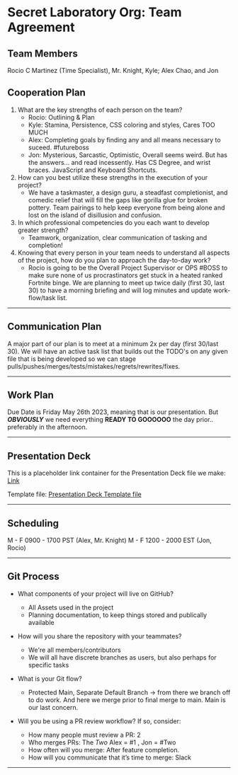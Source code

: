 # Secret Laboratory Org: Team Agreement 

## Team Members

Rocio C Martinez (Time Specialist), Mr. Knight, Kyle; Alex Chao, and Jon

## Cooperation Plan

1. What are the key strengths of each person on the team?
    - Rocio: Outlining & Plan
    - Kyle: Stamina, Persistence, CSS coloring and styles, Cares TOO MUCH
    - Alex: Completing goals by finding any and all means necessary to suceed. #futureboss
    - Jon: Mysterious, Sarcastic, Optimistic, Overall seems weird. But has the answers... and read incessently. Has CS Degree, and wrist braces. JavaScript and Keyboard Shortcuts.
2. How can you best utilize these strengths in the execution of your project?
    - We have a taskmaster, a design guru, a steadfast completionist, and comedic relief that will fill the gaps like gorilla glue for broken pottery. Team pairings to help keep everyone from being alone and lost on the island of disillusion and confusion.
3. In which professional competencies do you each want to develop greater strength?
    - Teamwork, organization, clear communication of tasking and completion!
4. Knowing that every person in your team needs to understand all aspects of the project, how do you plan to approach the day-to-day work?
    - Rocio is going to be the Overall Project Supervisor or OPS #BOSS to make sure none of us procrastinators get stuck in a heated ranked Fortnite binge. We are planning to meet up twice daily (first 30, last 30) to have a morning briefing and will log minutes and update work-flow/task list.

___

## Communication Plan

A major part of our plan is to meet at a minimum 2x per day (first 30/last 30). We will have an active task list that builds out the TODO's on any given file that is being developed so we can stage pulls/pushes/merges/tests/mistakes/regrets/rewrites/fixes.

___

## Work Plan

Due Date is Friday May 26th 2023, meaning that is our presentation. But ***OBVIOUSLY*** we need everything **READY TO GOOOOOO** the day prior.. preferably in the afternoon.
___

## Presentation Deck

This is a placeholder link container for the Presentation Deck file we make: [Link](LinkAddress)

Template file: [Presentation Deck Template file](https://docs.google.com/presentation/d/1NeXKKEpjK2DDme8EwlZBsJndUqIgGYzWrY6FAYtNTf0/edit#slide=id.g2accd1c413_3_31)

___

## Scheduling

M - F 0900 - 1700 PST (Alex, Mr. Knight)
M - F 1200 - 2000 EST (Jon, Rocio)

___

## Git Process

- What components of your project will live on GitHub?
    - All Assets used in the project
    - Planning documentation, to keep things stored and publically available

- How will you share the repository with your teammates?
    - We're all members/contributors
    - We will all have discrete branches as users, but also perhaps for specific tasks

- What is your Git flow?
    - Protected Main, Separate Default Branch -> from there we branch off to do work. And here we merge prior to final merge to main. Main is our last concern.

- Will you be using a PR review workflow? If so, consider:
    - How many people must review a PR: 2
    - Who merges PRs: The *Two* Alex = #1 , Jon = #Two
    - How often will you merge: After feature completion. 
    - How will you communicate that it’s time to merge: Slack

___
